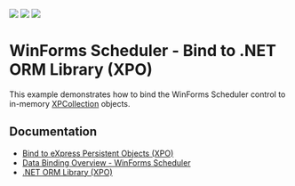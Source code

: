 <!-- default badges list -->
![](https://img.shields.io/endpoint?url=https://codecentral.devexpress.com/api/v1/VersionRange/128633896/20.1.3%2B)
[![](https://img.shields.io/badge/Open_in_DevExpress_Support_Center-FF7200?style=flat-square&logo=DevExpress&logoColor=white)](https://supportcenter.devexpress.com/ticket/details/E909)
[![](https://img.shields.io/badge/📖_How_to_use_DevExpress_Examples-e9f6fc?style=flat-square)](https://docs.devexpress.com/GeneralInformation/403183)
<!-- default badges end -->
# WinForms Scheduler - Bind to .NET ORM Library (XPO)

This example demonstrates how to bind the WinForms Scheduler control to in-memory [XPCollection](https://docs.devexpress.com/XPO/DevExpress.Xpo.XPCollection) objects.


## Documentation

* [Bind to eXpress Persistent Objects (XPO)](https://docs.devexpress.com/WindowsForms/9607/controls-and-libraries/scheduler/data-binding/data-sources/express-persistent-objects-xpo)
* [Data Binding Overview - WinForms Scheduler](https://docs.devexpress.com/WindowsForms/8386/controls-and-libraries/scheduler/data-binding)
* [.NET ORM Library (XPO)](https://docs.devexpress.com/XPO/1998/express-persistent-objects)

